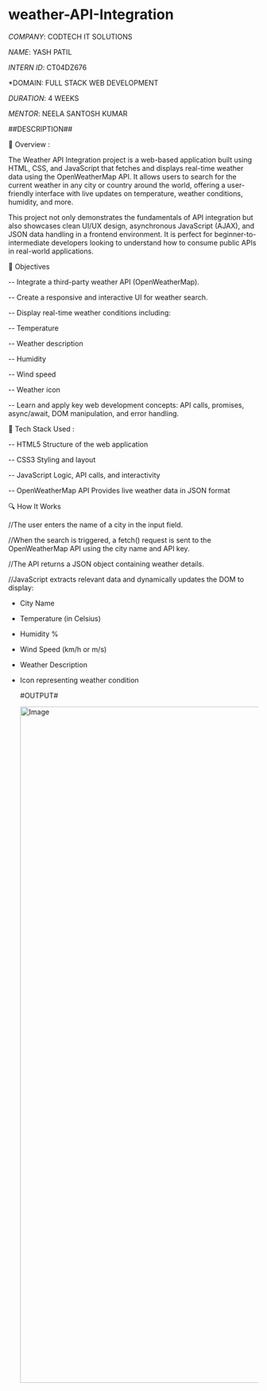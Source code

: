 # weather-API-Integration

*COMPANY*: CODTECH IT SOLUTIONS

*NAME*: YASH PATIL

*INTERN ID*: CT04DZ676

*DOMAIN: FULL STACK WEB DEVELOPMENT

*DURATION*: 4 WEEKS

*MENTOR*: NEELA SANTOSH KUMAR

##DESCRIPTION##

📌 Overview :

The Weather API Integration project is a web-based application built using HTML, CSS, and JavaScript that fetches and displays real-time weather data using the OpenWeatherMap API. It allows users to search for the current weather in any city or country around the world, offering a user-friendly interface with live updates on temperature, weather conditions, humidity, and more.

This project not only demonstrates the fundamentals of API integration but also showcases clean UI/UX design, asynchronous JavaScript (AJAX), and JSON data handling in a frontend environment. It is perfect for beginner-to-intermediate developers looking to understand how to consume public APIs in real-world applications.

🎯 Objectives

-- Integrate a third-party weather API (OpenWeatherMap).

-- Create a responsive and interactive UI for weather search.

-- Display real-time weather conditions including:

-- Temperature

-- Weather description

-- Humidity

-- Wind speed

-- Weather icon

-- Learn and apply key web development concepts: API calls, promises, async/await, DOM manipulation, and error handling.

🔧 Tech Stack Used :

-- HTML5	Structure of the web application

-- CSS3	Styling and layout

-- JavaScript	Logic, API calls, and interactivity

-- OpenWeatherMap API	Provides live weather data in JSON format

🔍 How It Works

//The user enters the name of a city in the input field.

//When the search is triggered, a fetch() request is sent to the OpenWeatherMap API using the city name and API key.

//The API returns a JSON object containing weather details.

//JavaScript extracts relevant data and dynamically updates the DOM to display:

- City Name

- Temperature (in Celsius)

- Humidity %

- Wind Speed (km/h or m/s)

- Weather Description

- Icon representing weather condition

  #OUTPUT#

  <img width="2829" height="1362" alt="Image" src="https://github.com/user-attachments/assets/c2ad10cd-3966-48f7-a1f2-b0da1aedc206" />
  

  
